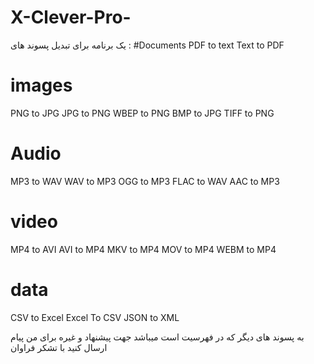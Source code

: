 # X-Clever-Pro-

یک برنامه برای تبدیل پسوند های : 
#Documents
PDF to text
Text to PDF
# images
PNG to JPG 
JPG to PNG 
WBEP to PNG
BMP to JPG
TIFF to PNG 
# Audio
MP3 to WAV
WAV to MP3
OGG to MP3
FLAC to WAV
AAC to MP3
# video
MP4 to AVI
AVI to MP4
MKV to MP4
MOV to MP4
WEBM to MP4
# data 
CSV to Excel
Excel To CSV
JSON to XML  


به پسوند های دیگر که در فهرسیت است میباشد جهت پیشنهاد و غیره برای من پیام ارسال کنید با تشکر فراوان                         
